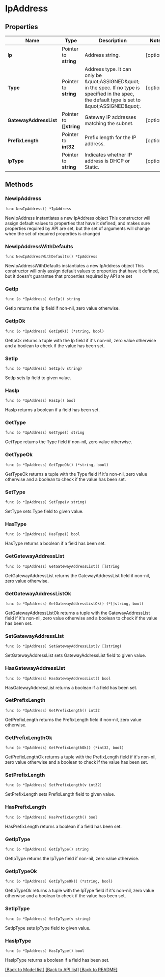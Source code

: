 # IpAddress

## Properties

Name | Type | Description | Notes
------------ | ------------- | ------------- | -------------
**Ip** | Pointer to **string** | Address string. | [optional] 
**Type** | Pointer to **string** | Address type. It can only be \&quot;ASSIGNED\&quot; in the spec. If no type is specified in the spec, the default type is set to \&quot;ASSIGNED\&quot;.  | [optional] 
**GatewayAddressList** | Pointer to **[]string** | Gateway IP addresses matching the subnet. | [optional] 
**PrefixLength** | Pointer to **int32** | Prefix length for the IP address. | [optional] 
**IpType** | Pointer to **string** | Indicates whether IP address is DHCP or Static. | [optional] 

## Methods

### NewIpAddress

`func NewIpAddress() *IpAddress`

NewIpAddress instantiates a new IpAddress object
This constructor will assign default values to properties that have it defined,
and makes sure properties required by API are set, but the set of arguments
will change when the set of required properties is changed

### NewIpAddressWithDefaults

`func NewIpAddressWithDefaults() *IpAddress`

NewIpAddressWithDefaults instantiates a new IpAddress object
This constructor will only assign default values to properties that have it defined,
but it doesn't guarantee that properties required by API are set

### GetIp

`func (o *IpAddress) GetIp() string`

GetIp returns the Ip field if non-nil, zero value otherwise.

### GetIpOk

`func (o *IpAddress) GetIpOk() (*string, bool)`

GetIpOk returns a tuple with the Ip field if it's non-nil, zero value otherwise
and a boolean to check if the value has been set.

### SetIp

`func (o *IpAddress) SetIp(v string)`

SetIp sets Ip field to given value.

### HasIp

`func (o *IpAddress) HasIp() bool`

HasIp returns a boolean if a field has been set.

### GetType

`func (o *IpAddress) GetType() string`

GetType returns the Type field if non-nil, zero value otherwise.

### GetTypeOk

`func (o *IpAddress) GetTypeOk() (*string, bool)`

GetTypeOk returns a tuple with the Type field if it's non-nil, zero value otherwise
and a boolean to check if the value has been set.

### SetType

`func (o *IpAddress) SetType(v string)`

SetType sets Type field to given value.

### HasType

`func (o *IpAddress) HasType() bool`

HasType returns a boolean if a field has been set.

### GetGatewayAddressList

`func (o *IpAddress) GetGatewayAddressList() []string`

GetGatewayAddressList returns the GatewayAddressList field if non-nil, zero value otherwise.

### GetGatewayAddressListOk

`func (o *IpAddress) GetGatewayAddressListOk() (*[]string, bool)`

GetGatewayAddressListOk returns a tuple with the GatewayAddressList field if it's non-nil, zero value otherwise
and a boolean to check if the value has been set.

### SetGatewayAddressList

`func (o *IpAddress) SetGatewayAddressList(v []string)`

SetGatewayAddressList sets GatewayAddressList field to given value.

### HasGatewayAddressList

`func (o *IpAddress) HasGatewayAddressList() bool`

HasGatewayAddressList returns a boolean if a field has been set.

### GetPrefixLength

`func (o *IpAddress) GetPrefixLength() int32`

GetPrefixLength returns the PrefixLength field if non-nil, zero value otherwise.

### GetPrefixLengthOk

`func (o *IpAddress) GetPrefixLengthOk() (*int32, bool)`

GetPrefixLengthOk returns a tuple with the PrefixLength field if it's non-nil, zero value otherwise
and a boolean to check if the value has been set.

### SetPrefixLength

`func (o *IpAddress) SetPrefixLength(v int32)`

SetPrefixLength sets PrefixLength field to given value.

### HasPrefixLength

`func (o *IpAddress) HasPrefixLength() bool`

HasPrefixLength returns a boolean if a field has been set.

### GetIpType

`func (o *IpAddress) GetIpType() string`

GetIpType returns the IpType field if non-nil, zero value otherwise.

### GetIpTypeOk

`func (o *IpAddress) GetIpTypeOk() (*string, bool)`

GetIpTypeOk returns a tuple with the IpType field if it's non-nil, zero value otherwise
and a boolean to check if the value has been set.

### SetIpType

`func (o *IpAddress) SetIpType(v string)`

SetIpType sets IpType field to given value.

### HasIpType

`func (o *IpAddress) HasIpType() bool`

HasIpType returns a boolean if a field has been set.


[[Back to Model list]](../README.md#documentation-for-models) [[Back to API list]](../README.md#documentation-for-api-endpoints) [[Back to README]](../README.md)


